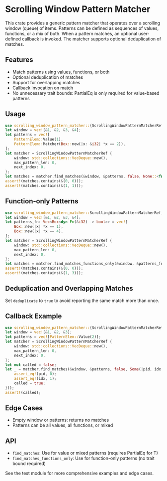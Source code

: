 # Scrolling Window Pattern Matcher

This crate provides a generic pattern matcher that operates over a scrolling window (queue) of items.
Patterns can be defined as sequences of values, functions, or a mix of both. When a pattern matches,
an optional user-defined callback is invoked. The matcher supports optional deduplication of matches.

## Features

- Match patterns using values, functions, or both
- Optional deduplication of matches
- Support for overlapping matches
- Callback invocation on match
- No unnecessary trait bounds: PartialEq is only required for value-based patterns

## Usage

```rust
use scrolling_window_pattern_matcher::{ScrollingWindowPatternMatcherRef, PatternElem};
let window = vec![&1, &2, &3, &4];
let patterns = vec![
    PatternElem::Value(1),
    PatternElem::Matcher(Box::new(|x: &i32| *x == 2)),
];
let matcher = ScrollingWindowPatternMatcherRef {
    window: std::collections::VecDeque::new(),
    max_pattern_len: 0,
    next_index: 0,
};
let matches = matcher.find_matches(&window, &patterns, false, None::<fn(usize, usize)>);
assert!(matches.contains(&(0, 0)));
assert!(matches.contains(&(1, 1)));
```

## Function-only Patterns

```rust
use scrolling_window_pattern_matcher::ScrollingWindowPatternMatcherRef;
let window = vec![&1, &2, &3, &4];
let patterns_fn: Vec<Box<dyn Fn(&i32) -> bool>> = vec![
    Box::new(|x| *x == 1),
    Box::new(|x| *x == 4),
];
let matcher = ScrollingWindowPatternMatcherRef {
    window: std::collections::VecDeque::new(),
    max_pattern_len: 0,
    next_index: 0,
};
let matches = matcher.find_matches_functions_only(&window, &patterns_fn[..], false, None::<fn(usize, usize)>);
assert!(matches.contains(&(0, 0)));
assert!(matches.contains(&(1, 3)));
```

## Deduplication and Overlapping Matches

Set `deduplicate` to `true` to avoid reporting the same match more than once.

## Callback Example

```rust
use scrolling_window_pattern_matcher::{ScrollingWindowPatternMatcherRef, PatternElem};
let window = vec![&1, &2, &3];
let patterns = vec![PatternElem::Value(2)];
let matcher = ScrollingWindowPatternMatcherRef {
    window: std::collections::VecDeque::new(),
    max_pattern_len: 0,
    next_index: 0,
};
let mut called = false;
let _ = matcher.find_matches(&window, &patterns, false, Some(|pid, idx| {
    assert_eq!(pid, 0);
    assert_eq!(idx, 1);
    called = true;
}));
assert!(called);
```

## Edge Cases

- Empty window or patterns: returns no matches
- Patterns can be all values, all functions, or mixed

## API

- `find_matches`: Use for value or mixed patterns (requires PartialEq for T)
- `find_matches_functions_only`: Use for function-only patterns (no trait bound required)

See the test module for more comprehensive examples and edge cases.

